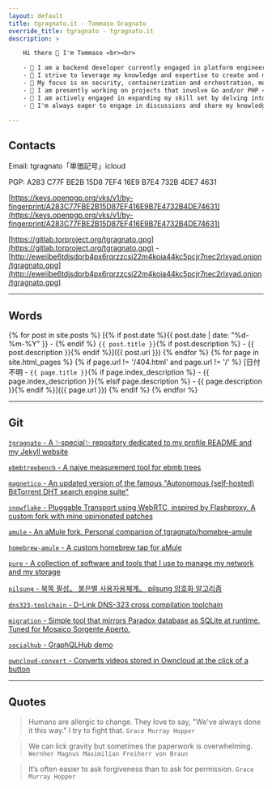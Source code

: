```yaml
---
layout: default
title: tgragnato.it - Tommaso Gragnato
override_title: tgragnato - tgragnato.it
description: >

    Hi there 👋 I'm Tommaso <br><br>

    - 🔧 I am a backend developer currently engaged in platform engineering roles <br>
    - 💼 I strive to leverage my knowledge and expertise to create and manage robust and scalable infrastructures <br>
    - 🚀 My focus is on security, containerization and orchestration, monitoring and logging <br>
    - 🔭 I am presently working on projects that involve Go and/or PHP <br>
    - 🌱 I am actively engaged in expanding my skill set by delving into the realms of Ruby and Javascript <br>
    - 💬 I'm always eager to engage in discussions and share my knowledge, especially about networking and censorship circumvention

---
```


## Contacts

Email: tgragnato「単価記号」icloud

PGP: A283 C77F BE2B 15D8 7EF4 16E9 B7E4 732B 4DE7 4631

[https://keys.openpgp.org/vks/v1/by-fingerprint/A283C77FBE2B15D87EF416E9B7E4732B4DE74631](https://keys.openpgp.org/vks/v1/by-fingerprint/A283C77FBE2B15D87EF416E9B7E4732B4DE74631)

[https://gitlab.torproject.org/tgragnato.gpg](https://gitlab.torproject.org/tgragnato.gpg) - [http://eweiibe6tdjsdprb4px6rqrzzcsi22m4koia44kc5pcjr7nec2rlxyad.onion/tgragnato.gpg](http://eweiibe6tdjsdprb4px6rqrzzcsi22m4koia44kc5pcjr7nec2rlxyad.onion/tgragnato.gpg)

---

## Words

{% for post in site.posts %}
[{% if post.date %}{{ post.date | date: "%d-%m-%Y" }} - {% endif %} `{{ post.title }}`{% if post.description %} - {{ post.description }}{% endif %}]({{ post.url }})
{% endfor %}
{% for page in site.html_pages %}
{% if page.url != '/404.html' and page.url != '/' %}
[日付不明 - `{{ page.title }}`{% if page.index_description %} - {{ page.index_description }}{% elsif page.description %} - {{ page.description }}{% endif %}]({{ page.url }})
{% endif %}
{% endfor %}

---

## Git

[`tgragnato` - A ✨special✨ repository dedicated to my profile README and my Jekyll website](https://github.com/tgragnato/tgragnato)

[`ebmbtreebench` - A naive measurement tool for ebmb trees](https://github.com/tgragnato/ebmbtreebench)

[`magnetico` - An updated version of the famous "Autonomous (self-hosted) BitTorrent DHT search engine suite"](https://github.com/tgragnato/magnetico)

[`snowflake` - Pluggable Transport using WebRTC, inspired by Flashproxy. A custom fork with mine opinionated patches](https://github.com/tgragnato/snowflake)

[`amule` - An aMule fork. Personal companion of tgragnato/homebre-amule](https://github.com/tgragnato/amule)

[`homebrew-amule` - A custom homebrew tap for aMule](https://github.com/tgragnato/homebrew-amule)

[`pure` - A collection of software and tools that I use to manage my network and my storage ](https://github.com/tgragnato/pure)

[`pilsung` - 북쪽 필성。 붉은별 사용자용체계。 pilsung 암호화 알고리즘](https://github.com/tgragnato/pilsung)

[`dns323-toolchain` - D-Link DNS-323 cross compilation toolchain](https://github.com/tgragnato/dns323-toolchain)

[`migration` - Simple tool that mirrors Paradox database as SQLite at runtime. Tuned for Mosaico Sorgente Aperto.](https://github.com/tgragnato/migration)

[`socialhub` - GraphQLHub demo](https://github.com/tgragnato/socialhub)

[`owncloud-convert` - Converts videos stored in Owncloud at the click of a button](https://github.com/tgragnato/owncloud-convert)

---

## Quotes

> Humans are allergic to change. They love to say, "We've always done it this way." I try to fight that. `Grace Murray Hopper`

> We can lick gravity but sometimes the paperwork is overwhelming. `Wernher Magnus Maximilian Freiherr von Braun`

> It’s often easier to ask forgiveness than to ask for permission. `Grace Murray Hopper`

